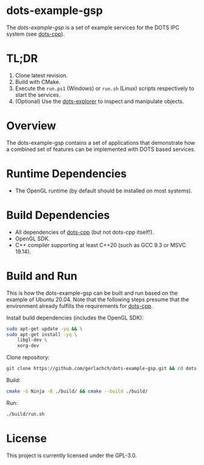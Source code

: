 # dots-example-gsp

The *dots-example-gsp* is a set of example services for the DOTS IPC system (see [dots-cpp](https://github.com/pnxs/dots-cpp)).

# TL;DR

1. Clone latest revision. 
2. Build with CMake.
3. Execute the `run.ps1` (Windows) or `run.sh` (Linux) scripts respectively to start the services.
4. (Optional) Use the [dots-explorer](https://github.com/gerlachch/dots-explorer) to inspect and manipulate objects.

# Overview

The dots-example-gsp contains a set of applications that demonstrate how a combined set of features can be implemented with DOTS based services. 

# Runtime Dependencies

* The OpenGL runtime (by default should be installed on most systems).

# Build Dependencies

* All dependencies of [dots-cpp](https://github.com/pnxs/dots-cpp#dependencies) (but not dots-cpp itself!).
* OpenGL SDK.
* C++ compiler supporting at least C++20 (such as GCC 9.3 or MSVC 19.14).

# Build and Run

This is how the dots-example-gsp can be built and run based on the example of Ubuntu 20.04. Note that the following steps presume that the environment already fulfills the requirements for [dots-cpp](https://github.com/pnxs/dots-cpp#build-and-run).

Install build dependencies (includes the OpenGL SDK):

```sh
sudo apt-get update -yq && \
sudo apt-get install -yq \
    libgl-dev \
    xorg-dev
```

Clone repository:

```sh
git clone https://github.com/gerlachch/dots-example-gsp.git && cd dots-example-gsp
```

Build:

```sh
cmake -G Ninja -B ./build/ && cmake --build ./build/
```

Run:

```sh
./build/run.sh
```

# License

This project is currently licensed under the GPL-3.0.
